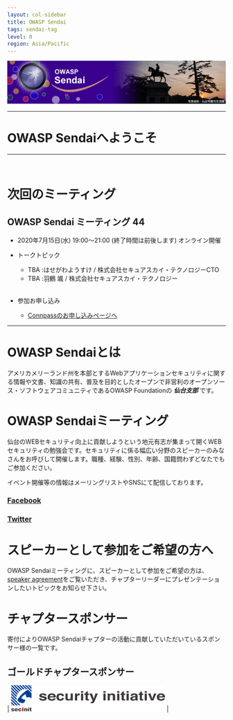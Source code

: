 ```yaml
---
layout: col-sidebar
title: OWASP Sendai
tags: sendai-tag
level: 0
region: Asia/Pacific
---
```


![OWASP Sendai Logo](assets/images/owasp_sendai_logo.png)

---
# OWASP Sendaiへようこそ
---
<br>

# 次回のミーティング

## OWASP Sendai ミーティング 44
   * 2020年7月15日(水) 19:00～21:00 (終了時間は前後します) オンライン開催
   * トークトピック
      *  TBA :はせがわようすけ / 株式会社セキュアスカイ・テクノロジーCTO
      *  TBA :羽鶴 颯 / 株式会社セキュアスカイ・テクノロジー
      <br>

   * 参加お申し込み
      * [Connpassのお申し込みページへ](https://owaspsendai.connpass.com/event/180854/)

---

# OWASP Sendaiとは
アメリカメリーランド州を本部とするWebアプリケーションセキュリティに関する情報や文書、知識の共有、普及を目的としたオープンで非営利のオープンソース・ソフトウェアコミュニティであるOWASP Foundationの ***仙台支部*** です。
<br>

# OWASP Sendaiミーティング
仙台のWEBセキュリティ向上に貢献しようという地元有志が集まって開くWEBセキュリティの勉強会です。セキュリティに係る幅広い分野のスピーカーのみなさんをお呼びして開催します。職種、経験、性別、年齢、国籍問わずどなたでもご参加ください。
<br>

イベント開催等の情報はメーリングリストやSNSにて配信しております。
### [Facebook](https://www.facebook.com/owaspsendai/)
### [Twitter](https://twitter.com/OWASP_Sendai)

# スピーカーとして参加をご希望の方へ

OWASP Sendaiミーティングに、スピーカーとして参加をご希望の方は、 [speaker agreement](https://owasp.org/www-policy/legal/speaker-agreement)をご覧いただき、チャプターリーダーにプレゼンテーションしたいトピックをお知らせ下さい。
<br>

# チャプタースポンサー

寄付によりOWASP Sendaiチャプターの活動に貢献していただいているスポンサー様の一覧です。

## ゴールドチャプタースポンサー

| [<img src="assets/images/securityinitiative.png" height="60px">](https://security-initiative.co.jp) |

<br>


